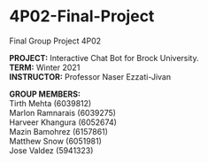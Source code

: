 # 4P02-Final-Project
Final Group Project 4P02

**PROJECT:** Interactive Chat Bot for Brock University.
<br>
**TERM:** Winter 2021
<br>
**INSTRUCTOR:** Professor Naser Ezzati-Jivan

**GROUP MEMBERS:**
<br>
Tirth Mehta (6039812)
<br>
Marlon Ramnarais (6039275)
<br>
Harveer Khangura (6052674)
<br>
Mazin Bamohrez (6157861)
<br>
Matthew Snow (6051981)
<br>
Jose Valdez (5941323)
<br>
